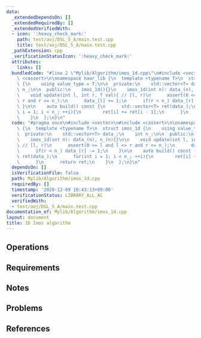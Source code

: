 ```yaml
---
data:
  _extendedDependsOn: []
  _extendedRequiredBy: []
  _extendedVerifiedWith:
  - icon: ':heavy_check_mark:'
    path: test/aoj/DSL_5_A/main.test.cpp
    title: test/aoj/DSL_5_A/main.test.cpp
  _pathExtension: cpp
  _verificationStatusIcon: ':heavy_check_mark:'
  attributes:
    links: []
  bundledCode: "#line 2 \"Mylib/Algorithm/imos_1d.cpp\"\n#include <vector>\n#include\
    \ <cassert>\n\nnamespace haar_lib {\n  template <typename T>\n  struct imos_1d\
    \ {\n    using value_type = T;\n\n  private:\n    std::vector<T> data_;\n    int\
    \ n_;\n\n  public:\n    imos_1d(){}\n    imos_1d(int n): data_(n), n_(n){}\n\n\
    \    void update(int l, int r, T val){ // [l, r)\n      assert(0 <= l and l <=\
    \ r and r <= n_);\n      data_[l] += 1;\n      if(r < n_) data_[r] -= 1;\n   \
    \ }\n\n    auto build() const {\n      std::vector<T> ret(data_);\n      for(int\
    \ i = 1; i < n_; ++i){\n        ret[i] += ret[i - 1];\n      }\n      return ret;\n\
    \    }\n  };\n}\n"
  code: "#pragma once\n#include <vector>\n#include <cassert>\n\nnamespace haar_lib\
    \ {\n  template <typename T>\n  struct imos_1d {\n    using value_type = T;\n\n\
    \  private:\n    std::vector<T> data_;\n    int n_;\n\n  public:\n    imos_1d(){}\n\
    \    imos_1d(int n): data_(n), n_(n){}\n\n    void update(int l, int r, T val){\
    \ // [l, r)\n      assert(0 <= l and l <= r and r <= n_);\n      data_[l] += 1;\n\
    \      if(r < n_) data_[r] -= 1;\n    }\n\n    auto build() const {\n      std::vector<T>\
    \ ret(data_);\n      for(int i = 1; i < n_; ++i){\n        ret[i] += ret[i - 1];\n\
    \      }\n      return ret;\n    }\n  };\n}\n"
  dependsOn: []
  isVerificationFile: false
  path: Mylib/Algorithm/imos_1d.cpp
  requiredBy: []
  timestamp: '2020-12-09 10:43:13+09:00'
  verificationStatus: LIBRARY_ALL_AC
  verifiedWith:
  - test/aoj/DSL_5_A/main.test.cpp
documentation_of: Mylib/Algorithm/imos_1d.cpp
layout: document
title: 1D Imos algorithm
---
```


## Operations

## Requirements

## Notes

## Problems

## References
